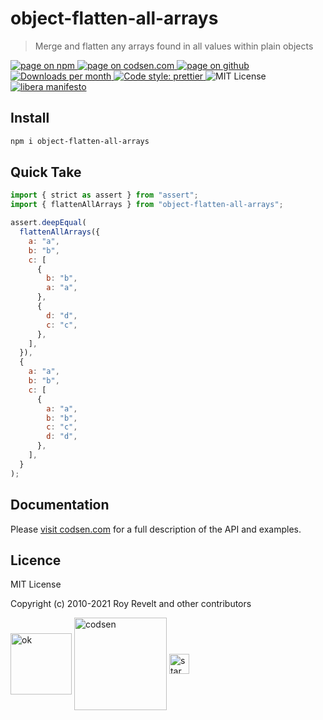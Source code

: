 # object-flatten-all-arrays

> Merge and flatten any arrays found in all values within plain objects

<div class="package-badges">
  <a href="https://www.npmjs.com/package/object-flatten-all-arrays" rel="nofollow noreferrer noopener">
    <img src="https://img.shields.io/badge/-npm-blue?style=flat-square" alt="page on npm">
  </a>
  <a href="https://codsen.com/os/object-flatten-all-arrays" rel="nofollow noreferrer noopener">
    <img src="https://img.shields.io/badge/-codsen-blue?style=flat-square" alt="page on codsen.com">
  </a>
  <a href="https://github.com/codsen/codsen/tree/main/packages/object-flatten-all-arrays" rel="nofollow noreferrer noopener">
    <img src="https://img.shields.io/badge/-github-blue?style=flat-square" alt="page on github">
  </a>
  <a href="https://npmcharts.com/compare/object-flatten-all-arrays?interval=30" rel="nofollow noreferrer noopener" target="_blank">
    <img src="https://img.shields.io/npm/dm/object-flatten-all-arrays.svg?style=flat-square" alt="Downloads per month">
  </a>
  <a href="https://prettier.io" rel="nofollow noreferrer noopener" target="_blank">
    <img src="https://img.shields.io/badge/code_style-prettier-brightgreen.svg?style=flat-square" alt="Code style: prettier">
  </a>
  <img src="https://img.shields.io/badge/licence-MIT-brightgreen.svg?style=flat-square" alt="MIT License">
  <a href="https://liberamanifesto.com" rel="nofollow noreferrer noopener" target="_blank">
    <img src="https://img.shields.io/badge/libera-manifesto-lightgrey.svg?style=flat-square" alt="libera manifesto">
  </a>
</div>

## Install

```bash
npm i object-flatten-all-arrays
```

## Quick Take

```js
import { strict as assert } from "assert";
import { flattenAllArrays } from "object-flatten-all-arrays";

assert.deepEqual(
  flattenAllArrays({
    a: "a",
    b: "b",
    c: [
      {
        b: "b",
        a: "a",
      },
      {
        d: "d",
        c: "c",
      },
    ],
  }),
  {
    a: "a",
    b: "b",
    c: [
      {
        a: "a",
        b: "b",
        c: "c",
        d: "d",
      },
    ],
  }
);
```

## Documentation

Please [visit codsen.com](https://codsen.com/os/object-flatten-all-arrays/) for a full description of the API and examples.

## Licence

MIT License

Copyright (c) 2010-2021 Roy Revelt and other contributors


<img src="https://codsen.com/images/png-codsen-ok.png" width="98" alt="ok" align="center"> <img src="https://codsen.com/images/png-codsen-1.png" width="148" alt="codsen" align="center"> <img src="https://codsen.com/images/png-codsen-star-small.png" width="32" alt="star" align="center">


